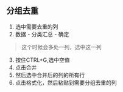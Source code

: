 ## 分组去重

1. 选中需要去重的列
2. 数据 - 分类汇总 - 确定

> 这个时候会多处一列，选中这一列

3. 按住CTRL+G,选中空值
4. 点击合并
5. 然后选中合并后的列的所有行
6. 点击格式化，然后粘贴到需要分组去重的列

